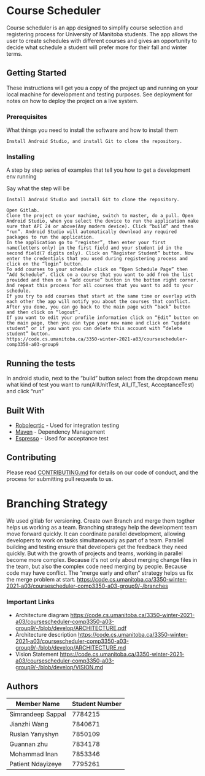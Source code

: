# Course Scheduler

Course scheduler is an app designed to simplify course selection and registering process for University of Manitoba students.
The app allows the user to create schedules with different courses and gives an opportunity to decide what schedule a student will prefer more for their fall and winter terms.

## Getting Started

These instructions will get you a copy of the project up and running on your local machine for development and testing purposes. See deployment for notes on how to deploy the project on a live system.

### Prerequisites

What things you need to install the software and how to install them

```
Install Android Studio, and install Git to clone the repository.
```

### Installing

A step by step series of examples that tell you how to get a development env running

Say what the step will be

```
Install Android Studio and install Git to clone the repository.

Open Gitlab.
Clone the project on your machine, switch to master, do a pull. Open Android Studio, when you select the device to run the application make sure that API 24 or above(Any modern device). Click “build” and then “run”. Android Studio will automatically download any required packages to run the application. 
In the application go to “register”, then enter your first name(letters only) in the first field and your student id in the second field(7 digits only). Click on “Register Student” button. Now enter the credentials that you used during registering process and click on the “login” button.
To add courses to your schedule click on “Open Schedule Page” then “Add Schedule”. Click on a course that you want to add from the list provided and then on a “add course” button in the bottom right corner. And repeat this process for all courses that you want to add to your schedule.
If you try to add courses that start at the same time or overlap with each other the app will notify you about the courses that conflict.  After you done, you can go back to the main page with “back” button and then click on “logout”.
If you want to edit your profile information click on “Edit” button on the main page, then you can type your new name and click on “update student” or if you want you can delete this account with “delete student” button. 
https://code.cs.umanitoba.ca/3350-winter-2021-a03/coursescheduler-comp3350-a03-group9

```

## Running the tests

In android studio, next to the “build” button select from the dropdown menu what kind of test you want to run(AllUnitTest, All_IT_Test, AcceptanceTest) and click “run”



## Built With

* [Robolecrtic](http://robolectric.org/) - Used for integration testing
* [Maven](https://maven.apache.org/) - Dependency Management
* [Espresso](https://developer.android.com/training/testing/espresso) - Used for acceptance test

## Contributing

Please read [CONTRIBUTING.md](https://gist.github.com/PurpleBooth/b24679402957c63ec426) for details on our code of conduct, and the process for submitting pull requests to us.



# Branching Strategy
We used gitlab for versioning. 
Create own Branch and merge them togther helps us working as a team.
Branching strategy help the development team move forward quickly. It can coordinate parallel development, allowing developers to work on tasks simultaneously as part of a team.
Parallel building and testing ensure that developers get the feedback they need quickly.
But with the growth of projects and teams, working in parallel become more complex. Because it's not only about merging change files in the team, but also the complex code need merging by people.
Because code may have conflict.
The “merge early and often” strategy helps us fix the merge problem at start.
https://code.cs.umanitoba.ca/3350-winter-2021-a03/coursescheduler-comp3350-a03-group9/-/branches

### Important Links

* Architecture diagram https://code.cs.umanitoba.ca/3350-winter-2021-a03/coursescheduler-comp3350-a03-group9/-/blob/develop/ARCHITECTURE.pdf  
* Architecture description https://code.cs.umanitoba.ca/3350-winter-2021-a03/coursescheduler-comp3350-a03-group9/-/blob/develop/ARCHITECTURE.md
* Vision Statement https://code.cs.umanitoba.ca/3350-winter-2021-a03/coursescheduler-comp3350-a03-group9/-/blob/develop/VISION.md

## Authors

| Member Name | Student Number |
| ------ | ------ |
| Simrandeep Sappal | 7784215 |
| Jianzhi Wang | 7840671|
| Ruslan Yanyshyn| 7850109 |
| Guannan zhu | 7834178 |
| Mohammad Inan | 7853346 |
| Patient Ndayizeye | 7795261 |
